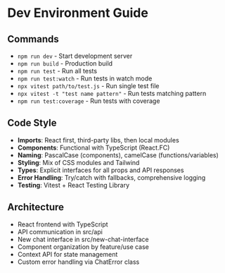 # Dev Environment Guide

## Commands
- `npm run dev` - Start development server
- `npm run build` - Production build
- `npm run test` - Run all tests
- `npm run test:watch` - Run tests in watch mode
- `npx vitest path/to/test.js` - Run single test file
- `npx vitest -t "test name pattern"` - Run tests matching pattern
- `npm run test:coverage` - Run tests with coverage

## Code Style
- **Imports**: React first, third-party libs, then local modules
- **Components**: Functional with TypeScript (React.FC<Props>)
- **Naming**: PascalCase (components), camelCase (functions/variables)
- **Styling**: Mix of CSS modules and Tailwind
- **Types**: Explicit interfaces for all props and API responses
- **Error Handling**: Try/catch with fallbacks, comprehensive logging
- **Testing**: Vitest + React Testing Library

## Architecture
- React frontend with TypeScript
- API communication in src/api
- New chat interface in src/new-chat-interface
- Component organization by feature/use case
- Context API for state management
- Custom error handling via ChatError class